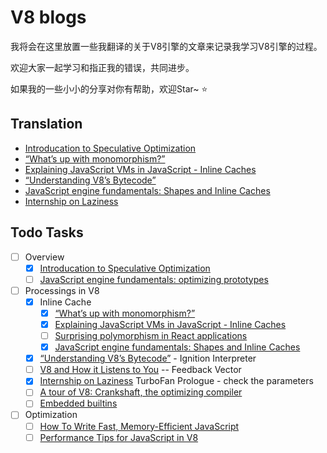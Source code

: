 # V8 blogs

我将会在这里放置一些我翻译的关于V8引擎的文章来记录我学习V8引擎的过程。

欢迎大家一起学习和指正我的错误，共同进步。

如果我的一些小小的分享对你有帮助，欢迎Star~ :star:

## Translation

- [Introducation to Speculative Optimization](https://github.com/RogerZZZZZ/V8-journeys/tree/master/Introduction-to-Speculative-Optimization)
- [“What’s up with monomorphism?”](https://github.com/RogerZZZZZ/V8-blog/tree/master/What's-up-with-monomorphism)
- [Explaining JavaScript VMs in JavaScript - Inline Caches](https://github.com/RogerZZZZZ/V8-blog/tree/master/Explain-Javascript-VMs-in-Javascript)
- [“Understanding V8’s Bytecode”](https://github.com/RogerZZZZZ/V8-blog/tree/master/Understanding-V8's-Bytecode)
- [JavaScript engine fundamentals: Shapes and Inline Caches](https://github.com/RogerZZZZZ/V8-blog/tree/master/Shapes-and-Inline-Caches)
- [Internship on Laziness](https://github.com/RogerZZZZZ/V8-blog/tree/master/Lazy-unlinking-of-deoptimized-functions)

## Todo Tasks

- [ ] Overview
    - [x] [Introducation to Speculative Optimization](https://github.com/RogerZZZZZ/V8-journeys/tree/master/translation/%08Introduction-to-Speculative-Optimization)
    - [ ] [JavaScript engine fundamentals: optimizing prototypes](https://mathiasbynens.be/notes/prototypes)
- [ ] Processings in V8
    - [x] Inline Cache
        - [x] [“What’s up with monomorphism?”](https://mrale.ph/blog/2015/01/11/whats-up-with-monomorphism.html)
        - [x] [Explaining JavaScript VMs in JavaScript - Inline Caches](https://mrale.ph/blog/2012/06/03/explaining-js-vms-in-js-inline-caches.html)
        - [ ] [Surprising polymorphism in React applications](https://medium.com/@bmeurer/surprising-polymorphism-in-react-applications-63015b50abc)
        - [x] [JavaScript engine fundamentals: Shapes and Inline Caches](https://mathiasbynens.be/notes/shapes-ics)
    - [x] [“Understanding V8’s Bytecode”](https://medium.com/dailyjs/understanding-v8s-bytecode-317d46c94775) - Ignition Interpreter
    - [ ] [V8 and How it Listens to You](https://www.youtube.com/watch?v=u7zRSm8jzvA) -- Feedback Vector
    - [x] [Internship on Laziness](https://v8project.blogspot.com/2017/10/lazy-unlinking.html) TurboFan Prologue - check the parameters
    - [ ] [A tour of V8: Crankshaft, the optimizing compiler](https://www.jayconrod.com/posts/54/a-tour-of-v8-crankshaft-the-optimizing-compiler)
    - [ ] [Embedded builtins](https://v8.dev/blog/embedded-builtins)
- [ ] Optimization
    - [ ] [How To Write Fast, Memory-Efficient JavaScript](https://www.smashingmagazine.com/2012/11/writing-fast-memory-efficient-javascript/)
    - [ ] [Performance Tips for JavaScript in V8](https://www.html5rocks.com/en/tutorials/speed/v8/)